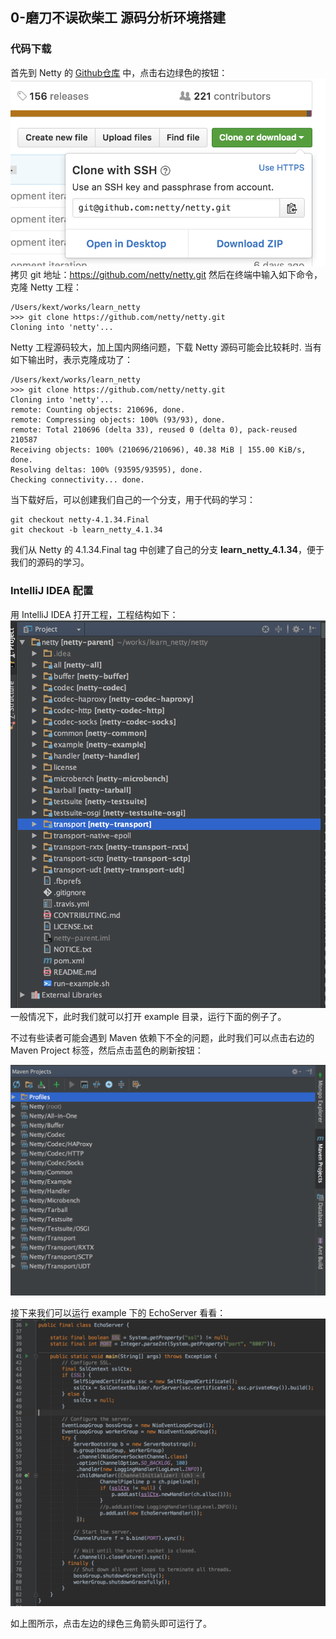 ## 0-磨刀不误砍柴工 源码分析环境搭建

### 代码下载
首先到 Netty 的 [Github仓库](https://github.com/netty/netty) 中，点击右边绿色的按钮：
![](./Github-Netty-clone.png)
拷贝 git 地址：https://github.com/netty/netty.git
然后在终端中输入如下命令，克隆 Netty 工程：
```
/Users/kext/works/learn_netty
>>> git clone https://github.com/netty/netty.git
Cloning into 'netty'...
```
Netty 工程源码较大，加上国内网络问题，下载 Netty 源码可能会比较耗时.
当有如下输出时，表示克隆成功了：
```
/Users/kext/works/learn_netty
>>> git clone https://github.com/netty/netty.git
Cloning into 'netty'...
remote: Counting objects: 210696, done.
remote: Compressing objects: 100% (93/93), done.
remote: Total 210696 (delta 33), reused 0 (delta 0), pack-reused 210587
Receiving objects: 100% (210696/210696), 40.38 MiB | 155.00 KiB/s, done.
Resolving deltas: 100% (93595/93595), done.
Checking connectivity... done.
```

当下载好后，可以创建我们自己的一个分支，用于代码的学习：
```
git checkout netty-4.1.34.Final
git checkout -b learn_netty_4.1.34
```
我们从 Netty 的 4.1.34.Final tag 中创建了自己的分支 **learn_netty_4.1.34**，便于我们的源码的学习。

### IntelliJ IDEA 配置
用 IntelliJ IDEA 打开工程，工程结构如下：
![Alt text](./Netty源码工程结构.png)
一般情况下，此时我们就可以打开 example 目录，运行下面的例子了。

不过有些读者可能会遇到 Maven 依赖下不全的问题，此时我们可以点击右边的 Maven Project 标签，然后点击蓝色的刷新按钮：

![Alt text](./Netty-Maven.png)

接下来我们可以运行 example 下的 EchoServer 看看：
![Alt text](./EchoServer.png)

如上图所示，点击左边的绿色三角箭头即可运行了。